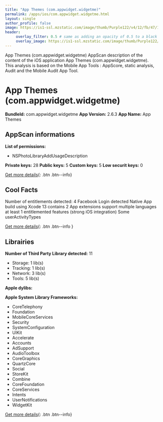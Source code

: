 ```yaml
---
title: "App Themes (com.appwidget.widgetme)"
permalink: /apps/ios/com.appwidget.widgetme.html
layout: single
author_profile: false
image: https://is1-ssl.mzstatic.com/image/thumb/Purple122/v4/12/fb/47/12fb4712-959f-4165-bdc9-6e8cbc57d86e/AppIcon-0-1x_U007emarketing-0-6-0-85-220.png/512x512bb.jpg
header: 
     overlay_filter: 0.5 # same as adding an opacity of 0.5 to a black background
     overlay_image: https://is1-ssl.mzstatic.com/image/thumb/Purple122/v4/12/fb/47/12fb4712-959f-4165-bdc9-6e8cbc57d86e/AppIcon-0-1x_U007emarketing-0-6-0-85-220.png/512x512bb.jpg
---
```

App Themes (com.appwidget.widgetme) AppScan description of the content of the iOS application App Themes (com.appwidget.widgetme). This analysis is based on the Mobile App Tools : AppScore, static analysis, Audit and the Mobile Audit App Tool.

# App Themes (com.appwidget.widgetme)

**BundleId:** com.appwidget.widgetme
**App Version:** 2.6.3
**App Name:** App Themes


## AppScan informations 

**List of permissions:** 
- NSPhotoLibraryAddUsageDescription
  
  
**Private keys:** 28
**Public keys:** 5
**Custom keys:** 5
**Low securit keys:** 0
  
[Get more details](/pricing.html){: .btn .btn--info}

## Cool Facts

Number of entitlements detected: 4
Facebook Login detected
Native App
build using Xcode 13
contains 2 App extensions
support multiple languages
at least 1 entitlemented features (strong iOS integration)
Some userActivityTypes
  
[Get more details](/pricing.html){: .btn .btn--info }

## Librairies 
**Number of Third Party Library detected:** 11
- Storage: 1 lib(s)
- Tracking: 1 lib(s)
- Network: 3 lib(s)
- Tools: 5 lib(s)


**Apple dylibs:**


**Apple System Library Frameworks:**
- CoreTelephony
- Foundation
- MobileCoreServices
- Security
- SystemConfiguration
- UIKit
- Accelerate
- Accounts
- AdSupport
- AudioToolbox
- CoreGraphics
- QuartzCore
- Social
- StoreKit
- Combine
- CoreFoundation
- CoreServices
- Intents
- UserNotifications
- WidgetKit


  
[Get more details](/pricing.html){: .btn .btn--info}

